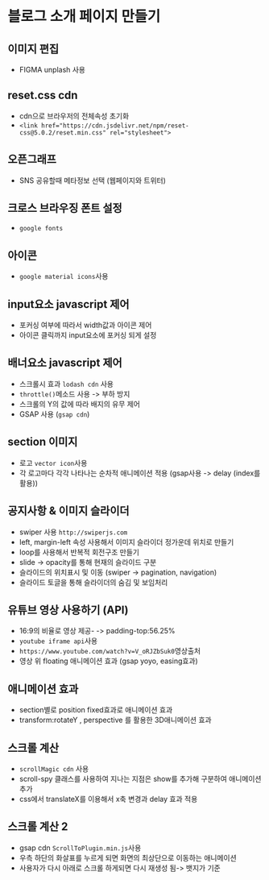 # 블로그 소개 페이지 만들기 <br/>

## 이미지 편집

- FIGMA unplash 사용 <br/>

## reset.css cdn<br/>

- cdn으로 브라우저의 전체속성 초기화<br/>
- `<link href="https://cdn.jsdelivr.net/npm/reset-css@5.0.2/reset.min.css" rel="stylesheet">`<br/>


## 오픈그래프 <br/>

- SNS 공유할때 메타정보 선택 (웹페이지와 트위터) <br/>

## 크로스 브라우징 폰트 설정 <br/>

- `google fonts` <br/>

## 아이콘 <br/>

- `google material icons`사용<br/>

## input요소 javascript 제어 <br/>

- 포커싱 여부에 따라서 width값과 아이콘 제어  <br/>
- 아이콘 클릭까지 input요소에 포커싱 되게 설정 <br/>

## 배너요소 javascript 제어 <br/> 

- 스크롤시 효과 `lodash cdn` 사용<br/>
- `throttle()`메소드 사용 -> 부하 방지<br/>
- 스크롤의 Y의 값에 따라 배지의 유무 제어<br/>
- GSAP 사용 (`gsap cdn`)<br/>

## section 이미지

- 로고 `vector icon`사용<br/>
- 각 로고마다 각각 나타나는 순차적 애니메이션 적용 (gsap사용 -> delay (index를 활용))<br/>

## 공지사항 & 이미지 슬라이더 <br/>

- swiper 사용 `http://swiperjs.com`<br/>
- left, margin-left 속성 사용해서 이미지 슬라이더 정가운데 위치로 만들기<br/>
- loop를 사용해서 반복적 회전구조 만들기<br/>
- slide -> opacity를 통해 현재의 슬라이드 구분<br/>
- 슬라이드의 위치표시 및 이동 (swiper -> pagination, navigation)<br/>
- 슬라이드 토글을 통해 슬라이더의 숨김 및 보임처리 <br/>


## 유튜브 영상 사용하기 (API)

- 16:9의 비율로 영상 제공- -> padding-top:56.25%<br/>
- `youtube iframe api`사용  <br/>
- `https://www.youtube.com/watch?v=V_oRJZbSuk0`영상출처<br/>
- 영상 위 floating 애니메이션 효과 (gsap yoyo, easing효과)<br/>

## 애니메이션 효과 

- section별로 position fixed효과로 애니메이션 효과<br/>
- transform:rotateY , perspective 를 활용한 3D애니메이션 효과 <br/>

## 스크롤 계산 

- `scrollMagic cdn` 사용<br/>
- scroll-spy 클래스를 사용하여 지나는 지점은 show를 추가해 구분하여 애니메이션 추가<br/>
- css에서 translateX를 이용해서 x축 변경과 delay 효과 적용 <br/>

## 스크롤 계산 2

- gsap cdn `ScrollToPlugin.min.js`사용<br/>
- 우측 하단의 화살표를 누르게 되면 화면의 최상단으로 이동하는 애니메이션 <br/>
- 사용자가 다시 아래로 스크롤 하게되면 다시 재생성 됨-> 뱃지가 기준<br/>



